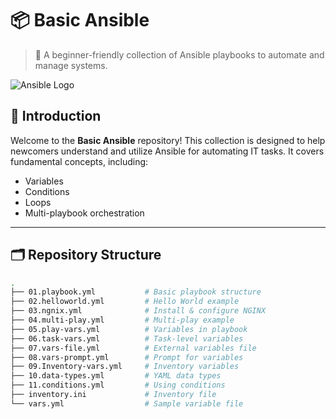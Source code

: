 # 📦 Basic Ansible

> 🚀 A beginner-friendly collection of Ansible playbooks to automate and manage systems.

![Ansible Logo](https://upload.wikimedia.org/wikipedia/commons/thumb/2/24/Ansible_logo.svg/1200px-Ansible_logo.svg.png)


## 📖 Introduction

Welcome to the **Basic Ansible** repository! This collection is designed to help newcomers understand and utilize Ansible for automating IT tasks. It covers fundamental concepts, including:

- Variables
- Conditions
- Loops
- Multi-playbook orchestration

---

## 🗂️ Repository Structure

```bash
.
├── 01.playbook.yml           # Basic playbook structure
├── 02.helloworld.yml         # Hello World example
├── 03.ngnix.yml              # Install & configure NGINX
├── 04.multi-play.yml         # Multi-play example
├── 05.play-vars.yml          # Variables in playbook
├── 06.task-vars.yml          # Task-level variables
├── 07.vars-file.yml          # External variables file
├── 08.vars-prompt.yml        # Prompt for variables
├── 09.Inventory-vars.yml     # Inventory variables
├── 10.data-types.yml         # YAML data types
├── 11.conditions.yml         # Using conditions
├── inventory.ini             # Inventory file
└── vars.yml                  # Sample variable file
